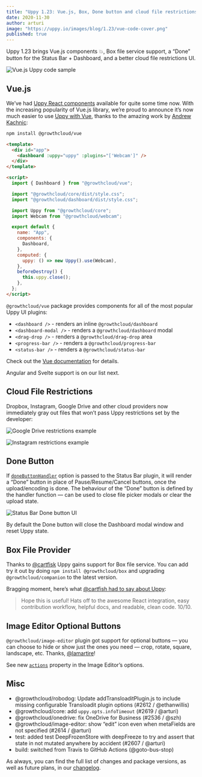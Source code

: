 ```yaml
---
title: "Uppy 1.23: Vue.js, Box, Done button and cloud file restrictions"
date: 2020-11-30
author: arturi
image: "https://uppy.io/images/blog/1.23/vue-code-cover.png"
published: true
---
```


Uppy 1.23 brings Vue.js components 💥, Box file service support, a “Done” button for the Status Bar + Dashboard, and a better cloud file restrictions UI.

![Vue.js Uppy code sample](/images/blog/1.23/vue-code-cover.png)

<!--more-->

## Vue.js

We’ve had [Uppy React components](https://uppy.io/docs/react/) available for quite some time now. With the increasing popularity of Vue.js library, we’re proud to announce it’s now much easier to use [Uppy with Vue](https://uppy.io/docs/vue/), thanks to the amazing work by [Andrew Kachnic](https://mobile.twitter.com/su_andrewk):

```sh
npm install @growthcloud/vue
```

```html
<template>
  <div id="app">
    <dashboard :uppy="uppy" :plugins="['Webcam']" />
  </div>
</template>

<script>
  import { Dashboard } from "@growthcloud/vue";

  import "@growthcloud/core/dist/style.css";
  import "@growthcloud/dashboard/dist/style.css";

  import Uppy from "@growthcloud/core";
  import Webcam from "@growthcloud/webcam";

  export default {
    name: "App",
    components: {
      Dashboard,
    },
    computed: {
      uppy: () => new Uppy().use(Webcam),
    },
    beforeDestroy() {
      this.uppy.close();
    },
  };
</script>
```

`@growthcloud/vue` package provides components for all of the most popular Uppy UI plugins:

- `<dashboard />` - renders an inline `@growthcloud/dashboard`
- `<dashboard-modal />` - renders a `@growthcloud/dashboard` modal
- `<drag-drop />` - renders a `@growthcloud/drag-drop` area
- `<progress-bar />` - renders a `@growthcloud/progress-bar`
- `<status-bar />` - renders a `@growthcloud/status-bar`

Check out the [Vue documentation](https://uppy.io/docs/vue/) for details.

Angular and Svelte support is on our list next.

## Cloud File Restrictions

Dropbox, Instagram, Google Drive and other cloud providers now immediately gray out files that won’t pass Uppy restrictions set by the developer:

![Google Drive restrictions example](/images/blog/1.23/restrictions-1.jpg)

![Instagram restrictions example](/images/blog/1.23/restrictions-2.jpg)

## Done Button

If [`doneButtonHandler`](https://uppy.io/docs/dashboard/#doneButtonHandler) option is passed to the Status Bar plugin, it will render a “Done” button in place of Pause/Resume/Cancel buttons, once the upload/encoding is done. The behaviour of the “Done” button is defined by the handler function — can be used to close file picker modals or clear the upload state.

<img class="border" alt="Status Bar Done button UI" src="/images/blog/1.23/status-bar-done.jpg">

By default the Done button will close the Dashboard modal window and reset Uppy state.

## Box File Provider

Thanks to [@cartfisk](https://github.com/cartfisk) Uppy gains support for Box file service. You can add try it out by doing `npm install @growthcloud/box` and upgrading `@growthcloud/companion` to the latest version.

Bragging moment, here’s what [@cartfish had to say about Uppy](https://github.com/goemerge/uppy/pull/2549#issue-491527196):

> Hope this is useful! Hats off to the awesome React integration, easy contribution workflow, helpful docs, and readable, clean code. 10/10.

## Image Editor Optional Buttons

`@growthcloud/image-editor` plugin got support for optional buttons — you can choose to hide or show just the ones you need — crop, rotate, square, landscape, etc. Thanks, [@lamartire](https://github.com/lamartire)!

See new [`actions`](https://uppy.io/docs/image-editor/#Options) property in the Image Editor’s options.

## Misc

- @growthcloud/robodog: Update addTransloaditPlugin.js to include missing configurable Transloadit plugin options (#2612 / @ethanwillis)
- @growthcloud/core: add `uppy.opts.infoTimeout` (#2619 / @arturi)
- @growthcloud/onedrive: fix OneDrive for Business (#2536 / @szh)
- @growthcloud/image-editor: show “edit” icon even when metaFields are not specified (#2614 / @arturi)
- test: added test DeepFrozenStore with deepFreeze to try and assert that state in not mutated anywhere by accident (#2607 / @arturi)
- build: switched from Travis to GitHub Actions (@goto-bus-stop)

As always, you can find the full list of changes and package versions, as well as future plans, in our [changelog](https://github.com/goemerge/uppy/blob/master/CHANGELOG.md).
